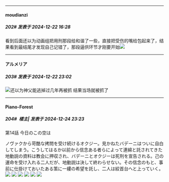 ﻿
*****

####  moudianzi  
##### 202#       发表于 2024-12-22 16:28

看到后面还以为动画组把用刑那段给和谐了一些，直接把受伤的嘴给包起来了，结果看到最结尾才发现自己记错了，那段逼供环节才刚要开始<img src="https://static.saraba1st.com/image/smiley/face2017/024.png" referrerpolicy="no-referrer">


*****

####  アルメリア  
##### 203#       发表于 2024-12-22 23:02

<img src="https://static.saraba1st.com/image/smiley/face2017/037.png" referrerpolicy="no-referrer">还以为神父能逃掉过几年再被抓 结果当场就被抓了


*****

####  Piano-Forest  
##### 204#         楼主| 发表于 2024-12-24 23:23

第14話 今日のこの空は

ノヴァクから苛酷な拷問を受け続けるオクジー。見かねたバデーニはついに自白してしまう。こうしてはるか以前から信念ある者らによって連綿と託されてきた地動説の資料は教会に押収され、バデーニとオクジーは死刑を宣告される。己の運命を受け入れる二人だが、地動説は決して終わらせない。その信念のもと、事前に仕掛けておいたある策に一縷の希望を託し、二人は絞首台へと上っていく。
<img src="https://p.sda1.dev/20/ea5e67a8c3990c24dd51de6dcdd80aa8/img01.jpg" referrerpolicy="no-referrer">
<img src="https://p.sda1.dev/20/2a6391e4fca5bebbfde4177d61e78588/img02.jpg" referrerpolicy="no-referrer">
<img src="https://p.sda1.dev/20/514ed8313049abd3bac53fe44ecd7010/img03.jpg" referrerpolicy="no-referrer">
<img src="https://p.sda1.dev/20/f8a8f676c6f4ec5d6af3b42f1fc212b5/img04.jpg" referrerpolicy="no-referrer">
<img src="https://p.sda1.dev/20/b59de63593376f4b5735bb597d4e014b/img05.jpg" referrerpolicy="no-referrer">
<img src="https://p.sda1.dev/20/ec3526f34e6f9e6d0c9f7c2cf4c7e0d8/img06.jpg" referrerpolicy="no-referrer">

